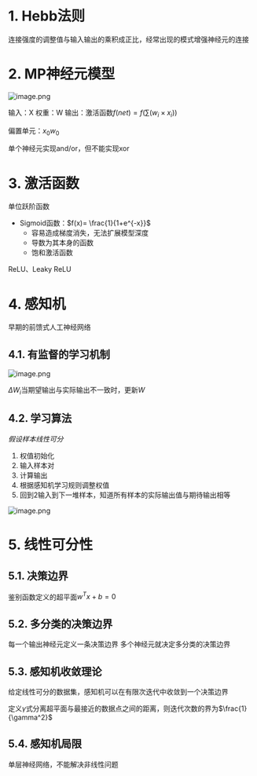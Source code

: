 
# 1. Hebb法则

连接强度的调整值与输入输出的乘积成正比，经常出现的模式增强神经元的连接


# 2. MP神经元模型

![image.png](https://chillcharlie-img.oss-cn-hangzhou.aliyuncs.com/image%2F2023%2F11%2F07%2Ffabc679558d840c6d0dd65a0756fd57c_20231107193143.png)

输入：X
权重：W
输出：激活函数$f(net)=f(\sum\limits(w_{i}\times x_{i}))$

偏置单元：$x_{0}w_{0}$

单个神经元实现and/or，但不能实现xor

# 3. 激活函数

单位跃阶函数

- Sigmoid函数：$f(x)= \frac{1}{1+e^{-x}}$
	- 容易造成梯度消失，无法扩展模型深度
	- 导数为其本身的函数
	- 饱和激活函数

ReLU、Leaky ReLU

# 4. 感知机

早期的前馈式人工神经网络

## 4.1. 有监督的学习机制

![image.png](https://chillcharlie-img.oss-cn-hangzhou.aliyuncs.com/image%2F2023%2F11%2F07%2Fcb9a30166f357c94c2cb2a420187b7d7_20231107203652.png)

$\Delta W_i$当期望输出与实际输出不一致时，更新$W$
 
## 4.2. 学习算法

*假设样本线性可分*

1. 权值初始化
2. 输入样本对
3. 计算输出
4. 根据感知机学习规则调整权值
5. 回到2输入到下一堆样本，知道所有样本的实际输出值与期待输出相等

![image.png](https://chillcharlie-img.oss-cn-hangzhou.aliyuncs.com/image%2F2023%2F11%2F07%2F80c90b89aa30cd131819bace33e28609_20231107203845.png)


# 5. 线性可分性

## 5.1. 决策边界

鉴别函数定义的超平面$w^{T}x +b = 0$

## 5.2. 多分类的决策边界

每一个输出神经元定义一条决策边界
多个神经元就决定多分类的决策边界

## 5.3. 感知机收敛理论

给定线性可分的数据集，感知机可以在有限次迭代中收敛到一个决策边界

定义$\gamma$式分离超平面与最接近的数据点之间的距离，则迭代次数的界为$\frac{1}{\gamma^2}$


## 5.4. 感知机局限

单层神经网络，不能解决非线性问题

